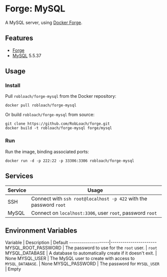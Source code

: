# Forge: MySQL

A MySQL server, using [Docker Forge](http://github.com/robloach/forge).


## Features

* [Forge](../forge)
* [MySQL](http://www.mysql.com/) 5.5.37


## Usage

### Install

Pull `robloach/forge-mysql` from the Docker repository:
```
docker pull robloach/forge-mysql
```

Or build `robloach/forge-mysql` from source:
```
git clone https://github.com/RobLoach/forge.git
docker build -t robloach/forge-mysql forge/mysql
```

### Run

Run the image, binding associated ports:

```
docker run -d -p 222:22 -p 33306:3306 robloach/forge-mysql
```


## Services

Service     | Usage
------------|------------
SSH         | Connect with `ssh root@localhost -p 422` with the password `root`
MySQL       | Connect on `localhost:3306`, user `root`, password `root`


## Environment Variables

Variable            | Description | Default
--------------------|-----------------------
MYSQL_ROOT_PASSWORD | The password to use for the `root` user. | `root`
MYSQL_DATABASE      | A database to automatically create if it doesn't exit. | None
MYSQL_USER          | The MySQL user to create with access to `MYSQL_DATABASE`. | None
MYSQL_PASSWORD      | The password for `MYSQL_USER` | Empty
